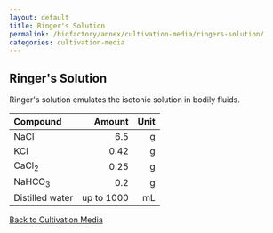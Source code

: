 ```yaml
---
layout: default
title: Ringer's Solution
permalink: /biofactory/annex/cultivation-media/ringers-solution/
categories: cultivation-media
---
```


## Ringer's Solution

Ringer's solution emulates the isotonic solution in bodily fluids.

|Compound| Amount | Unit |
|:-------|-------:|-----:|
|NaCl|6.5|g|
|KCl|0.42|g|
|CaCl<sub>2</sub>|0.25|g|
|NaHCO<sub>3</sub>|0.2|g|
|Distilled water|up to 1000|mL|

[Back to Cultivation Media](/biofactory/annex/cultivation-media/)
